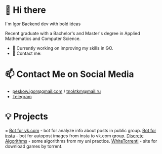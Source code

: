 # 👋 Hi there 
I`m Igor Backend dev with bold ideas

Recent graduate with a Bachelor's and Master's degree in Applied Mathematics and Computer Science.

- 🌱 Currently working on improving my skills in GO.
- 📧 Contact me: 

# 📫 Contact Me on Social Media
- peskow.igor@gmail.com / tnoktkm@mail.ru
- [Telegram](https://t.me/peskowww)
# 💡 Projects 
=
[Bot for vk.com](https://github.com/tnoktkm/VkBotForTopPosts) - bot for analyze info about posts in public group.
[Bot for insta](https://github.com/tnoktkm/AutoPostingBotFromInstagramToVk) - bot for autopost images from insta to vk.com group.
[Discrete Algorithms](https://github.com/tnoktkm/Discrete-mathematics) - some algorithms from my uni practice.
[WhiteTorrenti](https://github.com/tnoktkm/whitetorrenti) - site for download games by torrent.

<!--

Here are some ideas to get you started:

- 🌱 I’m currently learning **Go**
